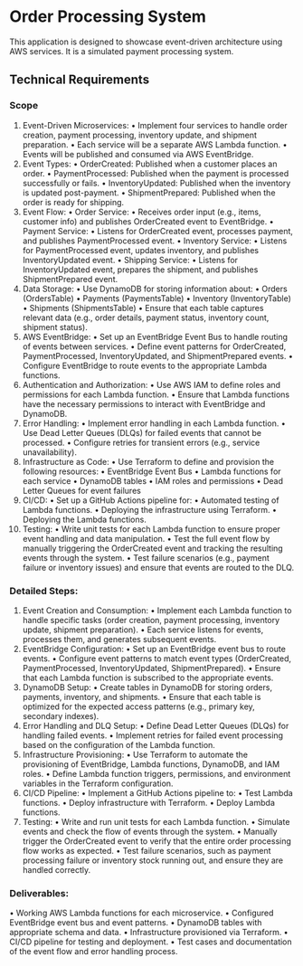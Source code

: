 # Order Processing System

This application is designed to showcase event-driven architecture using AWS services. It is a simulated payment processing system.

## Technical Requirements

### Scope

1. Event-Driven Microservices:
   • Implement four services to handle order creation, payment processing, inventory update, and shipment preparation.
   • Each service will be a separate AWS Lambda function.
   • Events will be published and consumed via AWS EventBridge.
2. Event Types:
   • OrderCreated: Published when a customer places an order.
   • PaymentProcessed: Published when the payment is processed successfully or fails.
   • InventoryUpdated: Published when the inventory is updated post-payment.
   • ShipmentPrepared: Published when the order is ready for shipping.
3. Event Flow:
   • Order Service:
   • Receives order input (e.g., items, customer info) and publishes OrderCreated event to EventBridge.
   • Payment Service:
   • Listens for OrderCreated event, processes payment, and publishes PaymentProcessed event.
   • Inventory Service:
   • Listens for PaymentProcessed event, updates inventory, and publishes InventoryUpdated event.
   • Shipping Service:
   • Listens for InventoryUpdated event, prepares the shipment, and publishes ShipmentPrepared event.
4. Data Storage:
   • Use DynamoDB for storing information about:
   • Orders (OrdersTable)
   • Payments (PaymentsTable)
   • Inventory (InventoryTable)
   • Shipments (ShipmentsTable)
   • Ensure that each table captures relevant data (e.g., order details, payment status, inventory count, shipment status).
5. AWS EventBridge:
   • Set up an EventBridge Event Bus to handle routing of events between services.
   • Define event patterns for OrderCreated, PaymentProcessed, InventoryUpdated, and ShipmentPrepared events.
   • Configure EventBridge to route events to the appropriate Lambda functions.
6. Authentication and Authorization:
   • Use AWS IAM to define roles and permissions for each Lambda function.
   • Ensure that Lambda functions have the necessary permissions to interact with EventBridge and DynamoDB.
7. Error Handling:
   • Implement error handling in each Lambda function.
   • Use Dead Letter Queues (DLQs) for failed events that cannot be processed.
   • Configure retries for transient errors (e.g., service unavailability).
8. Infrastructure as Code:
   • Use Terraform to define and provision the following resources:
   • EventBridge Event Bus
   • Lambda functions for each service
   • DynamoDB tables
   • IAM roles and permissions
   • Dead Letter Queues for event failures
9. CI/CD:
   • Set up a GitHub Actions pipeline for:
   • Automated testing of Lambda functions.
   • Deploying the infrastructure using Terraform.
   • Deploying the Lambda functions.
10. Testing:
    • Write unit tests for each Lambda function to ensure proper event handling and data manipulation.
    • Test the full event flow by manually triggering the OrderCreated event and tracking the resulting events through the system.
    • Test failure scenarios (e.g., payment failure or inventory issues) and ensure that events are routed to the DLQ.

### Detailed Steps:

1. Event Creation and Consumption:
   • Implement each Lambda function to handle specific tasks (order creation, payment processing, inventory update, shipment preparation).
   • Each service listens for events, processes them, and generates subsequent events.
2. EventBridge Configuration:
   • Set up an EventBridge event bus to route events.
   • Configure event patterns to match event types (OrderCreated, PaymentProcessed, InventoryUpdated, ShipmentPrepared).
   • Ensure that each Lambda function is subscribed to the appropriate events.
3. DynamoDB Setup:
   • Create tables in DynamoDB for storing orders, payments, inventory, and shipments.
   • Ensure that each table is optimized for the expected access patterns (e.g., primary key, secondary indexes).
4. Error Handling and DLQ Setup:
   • Define Dead Letter Queues (DLQs) for handling failed events.
   • Implement retries for failed event processing based on the configuration of the Lambda function.
5. Infrastructure Provisioning:
   • Use Terraform to automate the provisioning of EventBridge, Lambda functions, DynamoDB, and IAM roles.
   • Define Lambda function triggers, permissions, and environment variables in the Terraform configuration.
6. CI/CD Pipeline:
   • Implement a GitHub Actions pipeline to:
   • Test Lambda functions.
   • Deploy infrastructure with Terraform.
   • Deploy Lambda functions.
7. Testing:
   • Write and run unit tests for each Lambda function.
   • Simulate events and check the flow of events through the system.
   • Manually trigger the OrderCreated event to verify that the entire order processing flow works as expected.
   • Test failure scenarios, such as payment processing failure or inventory stock running out, and ensure they are handled correctly.

### Deliverables:

•	Working AWS Lambda functions for each microservice.
•	Configured EventBridge event bus and event patterns.
•	DynamoDB tables with appropriate schema and data.
•	Infrastructure provisioned via Terraform.
•	CI/CD pipeline for testing and deployment.
•	Test cases and documentation of the event flow and error handling process.
